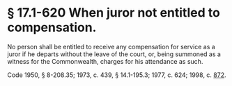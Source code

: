 # § 17.1-620 When juror not entitled to compensation.

<p>No person shall be entitled to receive any compensation for service as a juror if he departs without the leave of the court, or, being summoned as a witness for the Commonwealth, charges for his attendance as such.</p><p>Code 1950, § 8-208.35; 1973, c. 439, § 14.1-195.3; 1977, c. 624; 1998, c. <a href='http://lis.virginia.gov/cgi-bin/legp604.exe?981+ful+CHAP0872'>872</a>.</p>